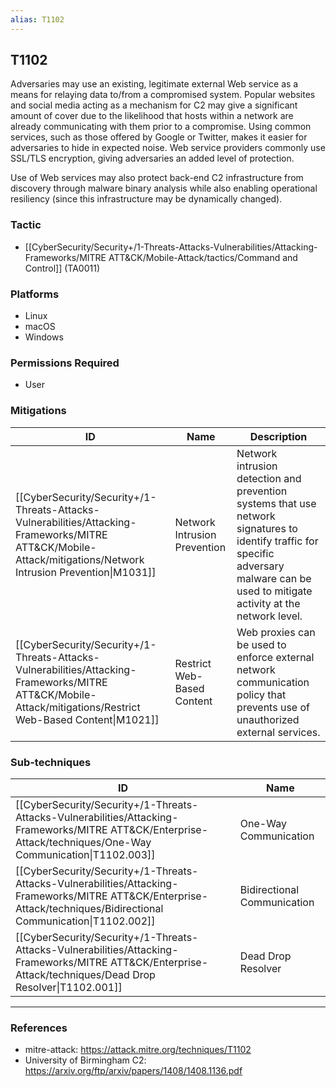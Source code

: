```yaml
---
alias: T1102
---
```


## T1102

Adversaries may use an existing, legitimate external Web service as a means for relaying data to/from a compromised system. Popular websites and social media acting as a mechanism for C2 may give a significant amount of cover due to the likelihood that hosts within a network are already communicating with them prior to a compromise. Using common services, such as those offered by Google or Twitter, makes it easier for adversaries to hide in expected noise. Web service providers commonly use SSL/TLS encryption, giving adversaries an added level of protection.

Use of Web services may also protect back-end C2 infrastructure from discovery through malware binary analysis while also enabling operational resiliency (since this infrastructure may be dynamically changed).


### Tactic
- [[CyberSecurity/Security+/1-Threats-Attacks-Vulnerabilities/Attacking-Frameworks/MITRE ATT&CK/Mobile-Attack/tactics/Command and Control]] (TA0011)

### Platforms
- Linux
- macOS
- Windows

### Permissions Required
- User

### Mitigations

| ID | Name | Description |
| --- | --- | --- |
| [[CyberSecurity/Security+/1-Threats-Attacks-Vulnerabilities/Attacking-Frameworks/MITRE ATT&CK/Mobile-Attack/mitigations/Network Intrusion Prevention\|M1031]] | Network Intrusion Prevention | Network intrusion detection and prevention systems that use network signatures to identify traffic for specific adversary malware can be used to mitigate activity at the network level. |
| [[CyberSecurity/Security+/1-Threats-Attacks-Vulnerabilities/Attacking-Frameworks/MITRE ATT&CK/Mobile-Attack/mitigations/Restrict Web-Based Content\|M1021]] | Restrict Web-Based Content | Web proxies can be used to enforce external network communication policy that prevents use of unauthorized external services. |

### Sub-techniques

| ID | Name |
| --- | --- |
| [[CyberSecurity/Security+/1-Threats-Attacks-Vulnerabilities/Attacking-Frameworks/MITRE ATT&CK/Enterprise-Attack/techniques/One-Way Communication\|T1102.003]] | One-Way Communication |
| [[CyberSecurity/Security+/1-Threats-Attacks-Vulnerabilities/Attacking-Frameworks/MITRE ATT&CK/Enterprise-Attack/techniques/Bidirectional Communication\|T1102.002]] | Bidirectional Communication |
| [[CyberSecurity/Security+/1-Threats-Attacks-Vulnerabilities/Attacking-Frameworks/MITRE ATT&CK/Enterprise-Attack/techniques/Dead Drop Resolver\|T1102.001]] | Dead Drop Resolver |


---
### References

- mitre-attack: https://attack.mitre.org/techniques/T1102
- University of Birmingham C2: https://arxiv.org/ftp/arxiv/papers/1408/1408.1136.pdf
